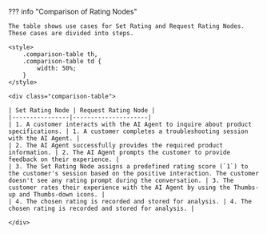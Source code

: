 ??? info "Comparison of Rating Nodes"

    The table shows use cases for Set Rating and Request Rating Nodes. These cases are divided into steps.

    <style>
        .comparison-table th,
        .comparison-table td {
            width: 50%;
        }
    </style>

    <div class="comparison-table">

    | Set Rating Node | Request Rating Node |
    |----------------|---------------------|
    | 1. A customer interacts with the AI Agent to inquire about product specifications. | 1. A customer completes a troubleshooting session with the AI Agent. |
    | 2. The AI Agent successfully provides the required product information. | 2. The AI Agent prompts the customer to provide feedback on their experience. |
    | 3. The Set Rating Node assigns a predefined rating score (`1`) to the customer's session based on the positive interaction. The customer doesn't see any rating prompt during the conversation. | 3. The customer rates their experience with the AI Agent by using the Thumbs-up and Thumbs-down icons. |
    | 4. The chosen rating is recorded and stored for analysis. | 4. The chosen rating is recorded and stored for analysis. |

    </div>
